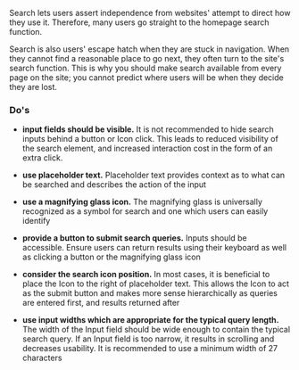 Search lets users assert independence from websites' attempt to direct how they use it. Therefore, many users go straight to the homepage search function. 

Search is also users' escape hatch when they are stuck in navigation. When they cannot find a reasonable place to go next, they often turn to the site's search function. This is why you should make search available from every page on the site; you cannot predict where users will be when they decide they are lost. 

### Do's 

- **input fields should be visible.** It is not recommended to hide search inputs behind a button or Icon click. This leads to reduced visibility of the search element, and increased interaction cost in the form of an extra click. 
- **use placeholder text.** Placeholder text provides context as to what can be searched and describes the action of the input

- **use a magnifying glass icon.** The magnifying glass is universally recognized as a symbol for search and one which users can easily identify 

- **provide a button to submit search queries.** Inputs should be accessible. Ensure users can return results using their keyboard as well as clicking a button or the magnifying glass icon 

- **consider the search icon position.** In most cases, it is beneficial to place the Icon to the right of placeholder text. This allows the Icon to act as the submit button and makes more sense hierarchically as queries are entered first, and results returned after

- **use input widths which are appropriate for the typical query length.** The width of the Input field should be wide enough to contain the typical search query. If an Input field is too narrow, it results in scrolling and decreases usability. It is recommended to use a minimum width of 27 characters 